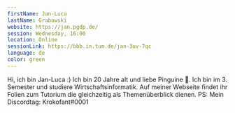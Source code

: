 ```yaml
---
firstName: Jan-Luca
lastName: Grabowski
website: https://jan.pgdp.de/
session: Wednesday, 16:00
location: Online
sessionLink: https://bbb.in.tum.de/jan-3uv-7qc
language: de
color: green
---
```


Hi, ich bin Jan-Luca :) 
Ich bin 20 Jahre alt und liebe Pinguine 🐧.
Ich bin im 3. Semester und studiere Wirtschaftsinformatik.
Auf meiner Webseite findet ihr Folien zum Tutorium die gleichzeitig als Themenüberblick dienen.
PS: Mein Discordtag: Krokofant#0001

